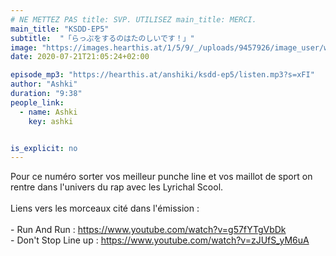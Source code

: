 ```yaml
---
# NE METTEZ PAS title: SVP. UTILISEZ main_title: MERCI.
main_title: "KSDD-EP5"
subtitle:  "「らっぷをするのはたのしいです！」"
image: "https://images.hearthis.at/1/5/9/_/uploads/9457926/image_user/w1400_h1400_q70_----1590757533490.jpg"
date: 2020-07-21T21:05:24+02:00

episode_mp3: "https://hearthis.at/anshiki/ksdd-ep5/listen.mp3?s=xFI"
author: "Ashki"
duration: "9:38"
people_link: 
  - name: Ashki
    key: ashki


is_explicit: no
---
```


<PodcastHeader/>

<!-- ECRIRE LA DESCRIPTION DE L'EPISODE SOUS CETTE LIGNE -->
Pour ce numéro sorter vos meilleur punche line et vos maillot de sport on rentre dans l'univers du rap avec les Lyrichal Scool.<br>
<br>
Liens vers les morceaux cité dans l'émission :<br>
<br>
	- Run And Run : https://www.youtube.com/watch?v=g57fYTgVbDk<br>
	- Don't Stop Line up : https://www.youtube.com/watch?v=zJUfS_yM6uA

